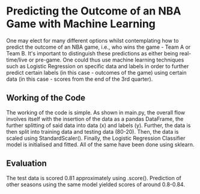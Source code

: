 # Predicting the Outcome of an NBA Game with Machine Learning
One may elect for many different options whilst contemplating how to predict the outcome of an NBA game, i.e., who wins the game - Team A or Team B. It's important 
to distinguish these predictions as either being real-time/live or pre-game. One could thus use machine learning techniques such as Logistic Regression on specific
data and labels in order to further predict certain labels (in this case - outcomes of the game) using certain data (in this case - scores from the end of the 3rd 
quarter). 

## Working of the Code
The working of the code is simple. As shown in main.py, the overall flow involves itself with the insertion of the data as a pandas DataFrame, the further splitting 
of said data into data (x) and labels (y). Further, the data is then split into training data and testing data (80-20). Then, the data is scaled using StandardScaler(). Finally, the Logistic Regression Classifier model is initialised and fitted. All of the same have been done using sklearn. 

## Evaluation 
The test data is scored 0.81 approximately using .score(). Prediction of other seasons using the same model yielded scores of around 0.8-0.84. 
